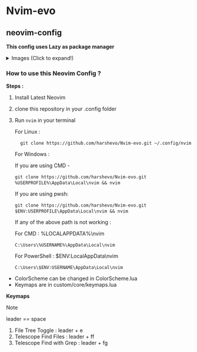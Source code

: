 # Nvim-evo

## neovim-config

**This config uses Lazy as package manager**

<details closed>
<summary>Images (Click to expand!)</summary>

![](/assets/sc1.png)
![](/assets/sc2.png)
![](/assets/sc3.png)

</details>

### How to use this Neovim Config ?

**Steps :**

1. Install Latest Neovim
2. clone this repository in your .config folder
3. Run `nvim` in your terminal

   For Linux :

   ```
     git clone https://github.com/harshevo/Nvim-evo.git ~/.config/nvim
   ```

   For Windows :

   If you are using CMD -

   ```
   git clone https://github.com/harshevo/Nvim-evo.git %USERPROFILE%\AppData\Local\nvim && nvim
   ```

   If you are using pwsh:

   ```
   git clone https://github.com/harshevo/Nvim-evo.git $ENV:USERPROFILE\AppData\Local\nvim && nvim
   ```

   If any of the above path is not working :

   For CMD : %LOCALAPPDATA%\nvim

   ```
   C:\Users\%USERNAME%\AppData\Local\nvim
   ```

   For PowerShell : $ENV:LocalAppData\nvim

   ```
   C:\Users\$ENV:USERNAME\AppData\Local\nvim
   ```

- ColorScheme can be changed in ColorScheme.lua
- Keymaps are in custom/core/keymaps.lua

**Keymaps**

> [!NOTE]
> leader == space

1. File Tree Toggle : leader + e
2. Telescope Find Files : leader + ff
3. Telescope Find with Grep : leader + fg
